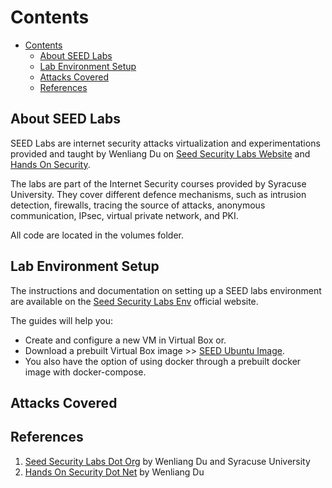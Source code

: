 # Contents

- [Contents](#contents)
  - [About SEED Labs](#about-seed-labs)
  - [Lab Environment Setup](#lab-environment-setup)
  - [Attacks Covered](#attacks-covered)
  - [References](#references)

## About SEED Labs

SEED Labs are internet security attacks virtualization and experimentations provided and taught by Wenliang Du on [Seed Security Labs Website](https://seedsecuritylabs.org) and [Hands On Security](https://www.handsonsecurity.net).

The labs are part of the Internet Security courses provided by Syracuse University. They cover different defence mechanisms, such as intrusion detection, firewalls, tracing the source of attacks, anonymous communication, IPsec, virtual private network, and PKI.

All code are located in the volumes folder.

## Lab Environment Setup

The instructions and documentation on setting up a SEED labs environment are available on the [Seed Security Labs Env](https://seedsecuritylabs.org/lab_env.html) official website.

The guides will help you:

- Create and configure a new VM in Virtual Box or.
- Download a prebuilt Virtual Box image >> [SEED Ubuntu Image](https://seedsecuritylabs.org/lab_env.html).
- You also have the option of using docker through a prebuilt docker image with docker-compose.

## Attacks Covered

## References

1. [Seed Security Labs Dot Org](https://seedsecuritylabs.org) by Wenliang Du and Syracuse University
2. [Hands On Security Dot Net](https://www.handsonsecurity.net) by Wenliang Du
